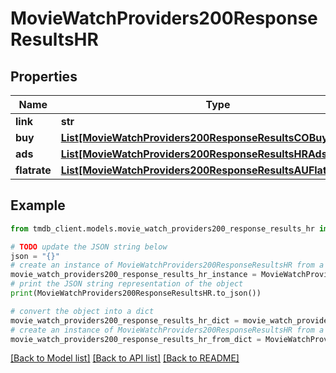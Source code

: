 # MovieWatchProviders200ResponseResultsHR


## Properties

Name | Type | Description | Notes
------------ | ------------- | ------------- | -------------
**link** | **str** |  | [optional] 
**buy** | [**List[MovieWatchProviders200ResponseResultsCOBuyInner]**](MovieWatchProviders200ResponseResultsCOBuyInner.md) |  | [optional] 
**ads** | [**List[MovieWatchProviders200ResponseResultsHRAdsInner]**](MovieWatchProviders200ResponseResultsHRAdsInner.md) |  | [optional] 
**flatrate** | [**List[MovieWatchProviders200ResponseResultsAUFlatrateInner]**](MovieWatchProviders200ResponseResultsAUFlatrateInner.md) |  | [optional] 

## Example

```python
from tmdb_client.models.movie_watch_providers200_response_results_hr import MovieWatchProviders200ResponseResultsHR

# TODO update the JSON string below
json = "{}"
# create an instance of MovieWatchProviders200ResponseResultsHR from a JSON string
movie_watch_providers200_response_results_hr_instance = MovieWatchProviders200ResponseResultsHR.from_json(json)
# print the JSON string representation of the object
print(MovieWatchProviders200ResponseResultsHR.to_json())

# convert the object into a dict
movie_watch_providers200_response_results_hr_dict = movie_watch_providers200_response_results_hr_instance.to_dict()
# create an instance of MovieWatchProviders200ResponseResultsHR from a dict
movie_watch_providers200_response_results_hr_from_dict = MovieWatchProviders200ResponseResultsHR.from_dict(movie_watch_providers200_response_results_hr_dict)
```
[[Back to Model list]](../README.md#documentation-for-models) [[Back to API list]](../README.md#documentation-for-api-endpoints) [[Back to README]](../README.md)



